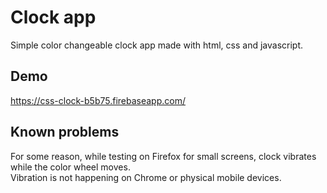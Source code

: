 # Clock app

Simple color changeable clock app made with html, css and javascript.</br>
## Demo
https://css-clock-b5b75.firebaseapp.com/

## Known problems
For some reason, while testing on Firefox for small screens, clock vibrates while the color wheel moves.</br>
Vibration is not happening on Chrome or physical mobile devices.
